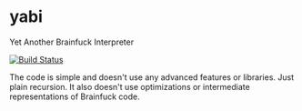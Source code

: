 # yabi

Yet Another Brainfuck Interpreter

[![Build Status](https://travis-ci.org/fgaz/yabi.svg?branch=master)](https://travis-ci.org/fgaz/yabi)

The code is simple and doesn't use any advanced features or libraries.
Just plain recursion. It also doesn't use optimizations or
intermediate representations of Brainfuck code.

